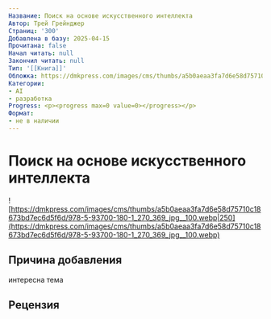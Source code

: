```yaml
---
Название: Поиск на основе искусственного интеллекта
Автор: Трей Грейнджер
Страниц: '300'
Добавлена в базу: 2025-04-15
Прочитана: false
Начал читать: null
Закончил читать: null
Тип: '[[Книга]]'
Обложка: https://dmkpress.com/images/cms/thumbs/a5b0aeaa3fa7d6e58d75710c18673bd7ec6d5f6d/978-5-93700-180-1_270_369_jpg__100.webp
Категории:
- AI
- разработка
Progress: <p><progress max=0 value=0></progress></p>
Формат:
- не в наличии
---
```

# Поиск на основе искусственного интеллекта

![https://dmkpress.com/images/cms/thumbs/a5b0aeaa3fa7d6e58d75710c18673bd7ec6d5f6d/978-5-93700-180-1_270_369_jpg__100.webp|250](https://dmkpress.com/images/cms/thumbs/a5b0aeaa3fa7d6e58d75710c18673bd7ec6d5f6d/978-5-93700-180-1_270_369_jpg__100.webp)

## Причина добавления

интересна тема

## Рецензия